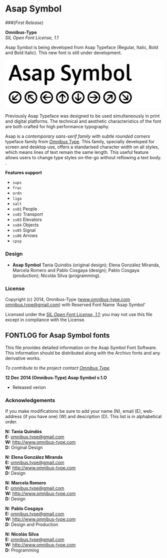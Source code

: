 # Asap Symbol  
###(*First Release*)

**Omnibus-Type**  
*SIL Open Font License, 1.1*

Asap Symbol is being developed from Asap Typeface (Regular, Italic, Bold and Bold Italic). This new font is still under development. 

![Sample of Asap Symbol.](Specimen-Map/Asap-Symbol.gif "Asap Symbol")

Previously Asap Typeface was designed to be used simultaneously in print and digital platforms. The technical and aesthetic characteristics of the font are both crafted for high performance typography.

Asap is a *contemporary sans-serif family with subtle rounded corners* typeface family from [Omnibus Type](http://omnibus-type.com/). This family, specially developed for screen and desktop use, offers a standarised character width on all styles, which means lines of text remain the same length. This useful feature allows users to change type styles on-the-go without reflowing a text body. .

**Features support**
- `sups`
- `frac`
- `ordn`
- `liga`
- `salt`
- `ss01` People
- `ss02` Transport
- `ss03` Elevators
- `ss04` Objects
- `ss05` Signal
- `ss06` Arrows
- `cpsp`

### Design

* **Asap Symbol** Tania Quindós (original design); Elena González Miranda, Marcela Romero and Pablo Cosgaya (design); Pablo Cosgaya (production); Nicolás Silva (programming).

### License

Copyright (c) 2014, Omnibus-Type (www.omnibus-type.com omnibus.type@gmail.com) with Reserved Font Name 'Asap Symbol'

Licensed under the [*SIL Open Font License, 1.1*](http://scripts.sil.org/OFL); you may not use this file except in compliance with the License.

## FONTLOG for Asap Symbol fonts

This file provides detailed information on the Asap Symbol Font Software.  
This information should be distributed along with the Archivo fonts and any derivative works.

*To contribute to the project contact [Omnibus Type](http://www.omnibus-type.com/).*

**12 Dec 2014 (Omnibus-Type) Asap Symbol v.1.O**
- Released verion

### Acknowledgements

If you make modifications be sure to add your name (N), email (E), web-address
(if you have one) (W) and description (D). This list is in alphabetical order.

**N:** **Tania Quindós**  
**E:** omnibus.type@gmail.com  
**W:** http://www.omnibus-type.com  
**D:** Original Design

**N:** **Elena González Miranda**  
**E:** omnibus.type@gmail.com  
**W:** http://www.omnibus-type.com  
**D:** Design

**N:** **Marcela Romero**  
**E:** omnibus.type@gmail.com  
**W:** http://www.omnibus-type.com  
**D:** Design

**N:** **Pablo Cosgaya**  
**E:** omnibus.type@gmail.com  
**W:** http://www.omnibus-type.com  
**D:** Design and Production 

**N:** **Nicolás Silva**  
**E:** omnibus.type@gmail.com  
**W:** http://www.omnibus-type.com  
**D:** Programming 